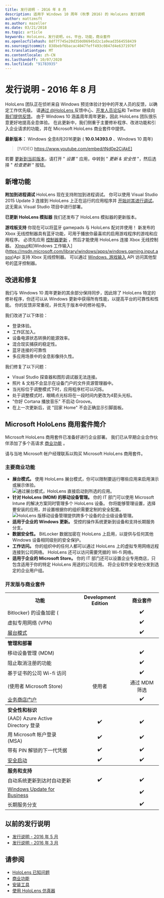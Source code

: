 ```yaml
---
title: 发行说明 - 2016 年 8 月
description: 适用于 Windows 10 周年 (秋季 2016) 的 HoloLens 发行说明
author: mattzmsft
ms.author: mazeller
ms.date: 03/21/2018
ms.topic: article
keywords: HoloLens，发行说明，os，平台，功能，商业套件
ms.openlocfilehash: 8df7f745e20d350d06945d2c1a9ead3564558439
ms.sourcegitcommit: 838bebf6bacac4047feff493c0847d4e6371976f
ms.translationtype: MT
ms.contentlocale: zh-CN
ms.lasthandoff: 10/07/2020
ms.locfileid: "91783935"
---
```

# <a name="release-notes---august-2016"></a>发行说明 - 2016 年 8 月

HoloLens 团队正在侦听来自 Windows 预览体验计划中的开发人员的反馈，以确定工作优先级。 请[通过 @HoloLens ](https://twitter.com/hololens)反馈中心、[开发人员论坛](https://forums.hololens.com)和 Twitter 继续向[我们提供反馈](https://docs.microsoft.com/windows/mixed-reality/give-us-feedback)。 由于 Windows 10 涵盖周年周年更新，因此 HoloLens 团队很乐意更好地提高全息体验。 在此更新中，我们侧重于主要修补程序、改进功能和引入企业请求的功能，并在 Microsoft HoloLens 商业套件中提供。

**最新版本：** Windows 全息8月2016更新 ( **10.0.14393.0** 、Windows 10 周年) 

>[!VIDEO https://www.youtube.com/embed/tNd0e2CiAkE]

若要 [更新到当前版本](https://docs.microsoft.com/windows/mixed-reality/updating-hololens)，请打开 " *设置* " 应用，中转到 " *更新 & 安全性* "，然后选择 " *检查更新* " 按钮。

## <a name="new-features"></a>新增功能

**附加到进程调试** HoloLens 现在支持附加到进程调试。 你可以使用 Visual Studio 2015 Update 3 连接到 HoloLens 上正在运行的应用程序并 [开始对其进行调试](https://docs.microsoft.com/windows/mixed-reality/develop/platform-capabilities-and-apis/using-visual-studio#debugging-an-installed-or-running-app)。 这无需从 Visual Studio 项目中进行部署。

**已更新 HoloLens 模拟器** 我们还发布了 HoloLens 模拟器的更新版本。

**游戏板支持** 你现在可以将蓝牙 gamepads 与 HoloLens 配对并使用！ 新发布的 Xbox 无线控制器具有蓝牙功能，可用于播放你最喜欢的启用游戏程序的游戏和应用程序。 必须先应用 [控制器更新](https://support.xbox.com/xbox-one/accessories/update-controller-for-stereo-headset-adapter) ，然后才能使用 HoloLens 连接 Xbox 无线控制器。 [XInput](https://msdn.microsoft.com/library/windows/desktop/hh405053(v=vs.85).aspx)和[Windows 工作输入](https://msdn.microsoft.com/library/windows/apps/windows.gaming.input.aspx)Api 支持 Xbox 无线控制器。 可以通过 [Windows. 游戏输入](https://msdn.microsoft.com/library/windows/apps/windows.gaming.input.aspx) API 访问其他型号的蓝牙控制器。

## <a name="improvements-and-fixes"></a>改进和修复

我们与 Windows 10 周年更新的其余部分保持同步，因此除了 HoloLens 特定的修补程序，你还可以从 Windows 更新中获得所有性能，以提高平台的可靠性和性能。 你的反馈非常重视，并优先于版本中的修补程序。

我们改进了以下体验：
* 登录体验。
* 工作区加入。
* 设备电源状态转换的能源效率。
* 混合现实捕获的稳定性。
* 蓝牙连接的可靠性
* 多应用场景中的全息影像持久性。

我们修复了以下问题：
* Visual Studio 探查器和图形调试器无法连接。
* 照片 & 文档不会显示在设备门户的文件资源管理器中。
* 当光标位于调整模式下时，应用程序栏可以闪烁。
* 处于调整模式时，眼睛点光标将在一段时间内更改为4箭头光标。
* "你好 Cortana 播放音乐" 不启动 Groove。
* 在上一次更新后，说 "回家 Home" 不会正确显示引脚面板。

## <a name="introducing-microsoft-hololens-commercial-suite"></a>Microsoft HoloLens 商用套件简介

Microsoft HoloLens 商用套件已准备好进行企业部署。 我们已从早期企业合作伙伴添加了多个高请求 [商业功能](https://docs.microsoft.com/windows/mixed-reality/commercial-features) 。

请与当地 Microsoft 帐户经理联系以购买 Microsoft HoloLens 商用套件。

### <a name="key-commercial-features"></a>主要商业功能 

* **展台模式。** 使用 HoloLens 展台模式，你可以限制要运行哪些应用来启用演示或展示体验。<br>
  ![通过展台模式，HoloLens 直接启动到所选的应用。](images/201608-kioskmode-400px.png)
* **针对 HoloLens (MDM) 的移动设备管理。** 你的 IT 部门可以使用 Microsoft Intune 的解决方案同时管理多个 HoloLens 设备。 你将能够管理设置，选择要安装的应用，并设置根据你的组织需要定制的安全配置。<br>
  ![HoloLens 版移动设备管理提供跨多个设备的企业级设备管理。](images/201608-enterprisemanagement-400px.png)
* **适用于企业的 Windows 更新。** 受控的操作系统更新到设备和支持长期服务分支。
* **数据安全性。** BitLocker 数据加密在 HoloLens 上启用，以提供与任何其他 Windows 设备相同级别的安全保护。
* **工作访问。** 你的组织中的任何人都可以通过 HoloLens 上的虚拟专用网络远程连接到公司网络。 HoloLens 还可以访问需要凭据的 Wi-fi 网络。
* **适用于企业的 Microsoft Store。** 你的 IT 部门还可以设置企业专用商店，只包含适用于你的特定 HoloLens 用途的公司应用。 将企业软件安全地分发到选定的企业用户组。

### <a name="development-edition-vs-commercial-suite"></a>开发版与商业套件

<table>
<tr>
<th>功能</th><th>Development Edition</th><th>商业套件</th>
</tr><tr>
<td>Bitlocker) 的设备加密 (</td><td></td><td style="text-align: center;">✔️</td>
</tr><tr>
<td>虚拟专用网络 (VPN)</td><td></td><td style="text-align: center;">✔️</td>
</tr><tr>
<td><a href="https://docs.microsoft.com/windows/mixed-reality/develop/platform-capabilities-and-apis/using-the-windows-device-portal#kiosk-mode">展台模式</a></td><td></td><td style="text-align: center;">✔️</td>
</tr><tr>
<th colspan="3" style="text-align: left;"> 管理和部署</th>
</tr><tr>
<td>移动设备管理 (MDM)</td><td style="text-align: center;"></td><td style="text-align: center;">✔️</td>
</tr><tr>
<td>阻止取消注册的功能</td><td></td><td style="text-align: center;">✔️</td>
</tr><tr>
<td>基于证书的公司 Wi-fi 访问</td><td></td><td style="text-align: center;">✔️</td>
</tr><tr>
<td> (使用者 Microsoft Store) </td><td style="text-align: center;">使用者</td><td style="text-align: center;">通过 MDM 筛选</td>
</tr><tr>
<td><a href="https://technet.microsoft.com/itpro/windows/manage/working-with-line-of-business-apps">业务商店门户</a></td><td></td><td style="text-align: center;">✔️</td>
</tr><tr>
<th colspan="3" style="text-align: left;"> 安全性和标识</th>
</tr><tr>
<td> (AAD) Azure Active Directory 登录</td><td style="text-align: center;">✔️</td><td style="text-align: center;">✔️</td>
</tr><tr>
<td>用 Microsoft 帐户登录 (MSA) </td><td style="text-align: center;">✔️</td><td style="text-align: center;">✔️</td>
</tr><tr>
<td>带有 PIN 解锁的下一代凭据</td><td style="text-align: center;">✔️</td><td style="text-align: center;">✔️</td>
</tr><tr>
<td><a href="https://msdn.microsoft.com/windows/hardware/commercialize/manufacture/desktop/secure-boot-overview">安全启动</a></td><td style="text-align: center;">✔️</td><td style="text-align: center;">✔️</td>
</tr><tr>
<th colspan="3" style="text-align: left;"> 服务和支持</th>
</tr><tr>
<td>自动系统更新到达时自动更新</td><td style="text-align: center;">✔️</td><td style="text-align: center;">✔️</td>
</tr><tr>
<td><a href="https://technet.microsoft.com/itpro/windows/plan/windows-update-for-business">Windows Update for Business</a></td><td></td><td style="text-align: center;">✔️</td>
</tr><tr>
<td>长期服务分支</td><td></td><td style="text-align: center;">✔️</td>
</tr>
</table>

## <a name="prior-release-notes"></a>以前的发行说明
* [发行说明 - 2016 年 5 月](release-notes-may-2016.md)
* [发行说明 - 2016 年 3 月](release-notes-march-2016.md)

## <a name="see-also"></a>请参阅
* [HoloLens 已知问题](https://docs.microsoft.com/windows/mixed-reality/hololens-known-issues)
* [商业功能](https://docs.microsoft.com/windows/mixed-reality/commercial-features)
* [安装工具](https://docs.microsoft.com/windows/mixed-reality/develop/install-the-tools)
* [使用 HoloLens 仿真器](https://docs.microsoft.com/windows/mixed-reality/develop/platform-capabilities-and-apis/using-the-hololens-emulator)
